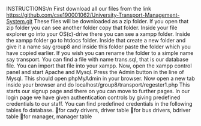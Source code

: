 INSTRUCTIONS:/n
First download all our files from the link https://github.com/cse190001062/University-Transport-Management-System.git
These files will be downloaded as a zip folder. If you open that zip folder you can see another folder copy that folder. Inside your file explorer go into your OS(c)-drive there you can see a xampp folder. Inside the xampp folder go to htdocs folder. Inside that create a new    folder and give it a name say group8 and inside this folder paste the folder which you have copied earlier. If you wish you can rename the folder to a simple name say transport.
You can find a file with name trans.sql, that is our database file. You can import that file into your xampp.
Now, open the xampp control panel and start Apache and Mysql. Press the Admin button in the line of Mysql. This should open phpMyAdmin in your browser. Now open a new tab inside your browser and do localhost/group8/transport/regester1.php
This starts our signup page and there on you can move to further pages.
In our login page we have given authentication controls by giving predefined credentials to our staff.
You can find predefined credentials in the following tables fo database.
   for cady drivers,   driver table
   for bus drivers,     bdriver table
   for manager,         manager table
